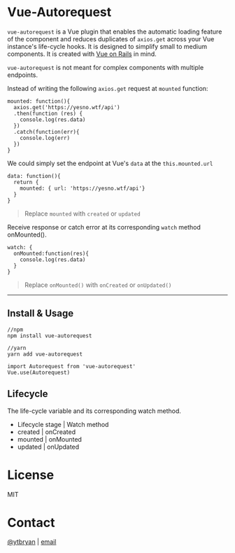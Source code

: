 # Vue-Autorequest

`vue-autorequest` is a Vue plugin that enables the automatic loading feature of the component and reduces duplicates of `axios.get` across your Vue instance's life-cycle hooks. It is designed to simplify small to medium components. It is created with [Vue on Rails](vueonrails.com) in mind. 

`vue-autorequest` is not meant for complex components with multiple endpoints. 

Instead of writing the following `axios.get` request at `mounted` function:

```
mounted: function(){
  axios.get('https://yesno.wtf/api')
  .then(function (res) {
    console.log(res.data)
  })
  .catch(function(err){
    console.log(err)
  })
}
```

We could simply set the endpoint at Vue's `data` at the `this.mounted.url`

```
data: function(){
  return {
    mounted: { url: 'https://yesno.wtf/api'}
  }
}
```
> Replace `mounted` with `created` or `updated`

Receive response or catch error at its corresponding `watch` method onMounted().
```
watch: {
  onMounted:function(res){
    console.log(res.data)
  }
}
```
> Replace `onMounted()` with `onCreated` or `onUpdated()`

---

## Install & Usage

```
//npm
npm install vue-autorequest

//yarn
yarn add vue-autorequest

```

```
import Autorequest from 'vue-autorequest'
Vue.use(Autorequest)
```

## Lifecycle
The life-cycle variable and its corresponding watch method. 

- Lifecycle stage | Watch method
- created         | onCreated
- mounted         | onMounted
- updated         | onUpdated

# License 

MIT

# Contact

[@ytbryan](http://twitter.com/ytbryan) | [email](mailto:ytbryan@gmail.com)
